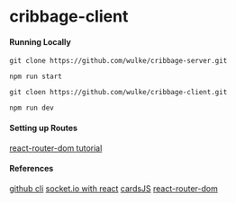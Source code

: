 # cribbage-client

#### Running Locally
`git clone https://github.com/wulke/cribbage-server.git`

`npm run start`

`git cloen https://github.com/wulke/cribbage-client.git`

`npm run dev`

#### Setting up Routes
[react-router-dom tutorial](https://reactrouter.com/en/main/start/tutorial)

#### References
[github cli](https://cli.github.com/manual)
[socket.io with react](https://socket.io/how-to/use-with-react)
[cardsJS](https://github.com/richardschneider/cardsJS)
[react-router-dom](https://reactrouter.com/en/main)